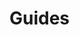 # Guides

<PageRef page="extending-a-shopware-migration-profile.md" title="<<<title-missing>>>" />

<PageRef page="extending-the-migration-connector.md" title="<<<title-missing>>>" />

<PageRef page="decorating-a-shopware-migration-assistant-converter.md" title="<<<title-missing>>>" />

<PageRef page="creating-a-new-migration-profile.md" title="<<<title-missing>>>" />
